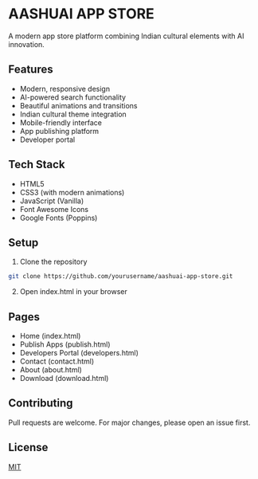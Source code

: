 # AASHUAI APP STORE

A modern app store platform combining Indian cultural elements with AI innovation.

## Features
- Modern, responsive design
- AI-powered search functionality
- Beautiful animations and transitions
- Indian cultural theme integration
- Mobile-friendly interface
- App publishing platform
- Developer portal

## Tech Stack
- HTML5
- CSS3 (with modern animations)
- JavaScript (Vanilla)
- Font Awesome Icons
- Google Fonts (Poppins)

## Setup
1. Clone the repository
```bash
git clone https://github.com/yourusername/aashuai-app-store.git
```

2. Open index.html in your browser

## Pages
- Home (index.html)
- Publish Apps (publish.html)
- Developers Portal (developers.html)
- Contact (contact.html)
- About (about.html)
- Download (download.html)

## Contributing
Pull requests are welcome. For major changes, please open an issue first.

## License
[MIT](https://choosealicense.com/licenses/mit/) 